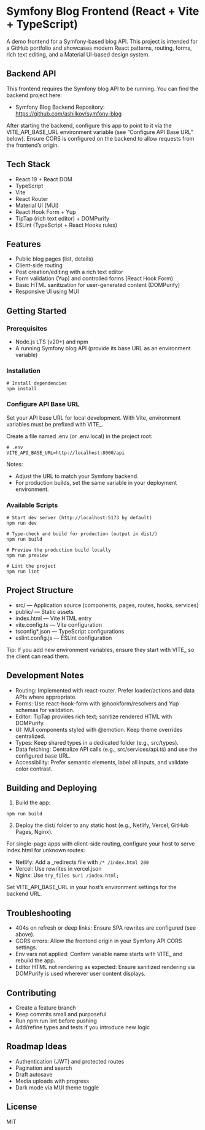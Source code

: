 # Symfony Blog Frontend (React + Vite + TypeScript)

A demo frontend for a Symfony-based blog API. This project is intended for a GitHub portfolio and showcases modern React patterns, routing, forms, rich text editing, and a Material UI-based design system.
## Backend API

This frontend requires the Symfony blog API to be running. You can find the backend project here:
- Symfony Blog Backend Repository: https://github.com/ashilkov/symfony-blog

After starting the backend, configure this app to point to it via the VITE_API_BASE_URL environment variable (see “Configure API Base URL” below). Ensure CORS is configured on the backend to allow requests from the frontend’s origin.

## Tech Stack

- React 19 + React DOM
- TypeScript
- Vite
- React Router
- Material UI (MUI)
- React Hook Form + Yup
- TipTap (rich text editor) + DOMPurify
- ESLint (TypeScript + React Hooks rules)

## Features

- Public blog pages (list, details)
- Client-side routing
- Post creation/editing with a rich text editor
- Form validation (Yup) and controlled forms (React Hook Form)
- Basic HTML sanitization for user-generated content (DOMPurify)
- Responsive UI using MUI

## Getting Started

### Prerequisites

- Node.js LTS (v20+) and npm
- A running Symfony blog API (provide its base URL as an environment variable)

### Installation

```shell script
# Install dependencies
npm install
```


### Configure API Base URL

Set your API base URL for local development. With Vite, environment variables must be prefixed with VITE_.

Create a file named .env (or .env.local) in the project root:

```shell script
# .env
VITE_API_BASE_URL=http://localhost:8000/api
```


Notes:
- Adjust the URL to match your Symfony backend.
- For production builds, set the same variable in your deployment environment.

### Available Scripts

```shell script
# Start dev server (http://localhost:5173 by default)
npm run dev

# Type-check and build for production (output in dist/)
npm run build

# Preview the production build locally
npm run preview

# Lint the project
npm run lint
```


## Project Structure

- src/ — Application source (components, pages, routes, hooks, services)
- public/ — Static assets
- index.html — Vite HTML entry
- vite.config.ts — Vite configuration
- tsconfig*.json — TypeScript configurations
- eslint.config.js — ESLint configuration

Tip: If you add new environment variables, ensure they start with VITE_ so the client can read them.

## Development Notes

- Routing: Implemented with react-router. Prefer loader/actions and data APIs where appropriate.
- Forms: Use react-hook-form with @hookform/resolvers and Yup schemas for validation.
- Editor: TipTap provides rich text; sanitize rendered HTML with DOMPurify.
- UI: MUI components styled with @emotion. Keep theme overrides centralized.
- Types: Keep shared types in a dedicated folder (e.g., src/types).
- Data fetching: Centralize API calls (e.g., src/services/api.ts) and use the configured base URL.
- Accessibility: Prefer semantic elements, label all inputs, and validate color contrast.

## Building and Deploying

1) Build the app:

```shell script
npm run build
```


2) Deploy the dist/ folder to any static host (e.g., Netlify, Vercel, GitHub Pages, Nginx).

For single-page apps with client-side routing, configure your host to serve index.html for unknown routes:
- Netlify: Add a _redirects file with `/* /index.html 200`
- Vercel: Use rewrites in vercel.json
- Nginx: Use `try_files $uri /index.html;`

Set VITE_API_BASE_URL in your host’s environment settings for the backend URL.

## Troubleshooting

- 404s on refresh or deep links: Ensure SPA rewrites are configured (see above).
- CORS errors: Allow the frontend origin in your Symfony API CORS settings.
- Env vars not applied: Confirm variable name starts with VITE_ and rebuild the app.
- Editor HTML not rendering as expected: Ensure sanitized rendering via DOMPurify is used wherever user content displays.

## Contributing

- Create a feature branch
- Keep commits small and purposeful
- Run npm run lint before pushing
- Add/refine types and tests if you introduce new logic

## Roadmap Ideas

- Authentication (JWT) and protected routes
- Pagination and search
- Draft autosave
- Media uploads with progress
- Dark mode via MUI theme toggle

## License

MIT